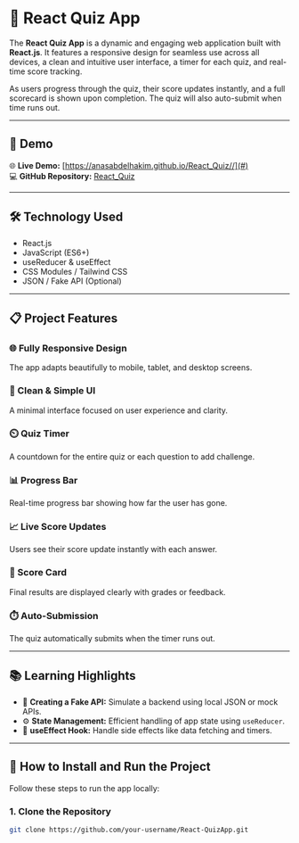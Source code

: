 # 🚀 React Quiz App

The **React Quiz App** is a dynamic and engaging web application built with **React.js**. It features a responsive design for seamless use across all devices, a clean and intuitive user interface, a timer for each quiz, and real-time score tracking.

As users progress through the quiz, their score updates instantly, and a full scorecard is shown upon completion. The quiz will also auto-submit when time runs out.

---

## 🔗 Demo

🌐 **Live Demo:** [https://anasabdelhakim.github.io/React_Quiz//](#)  
💻 **GitHub Repository:** [React_Quiz](https://github.com/anasabdelhakim/React_Quiz.git)  

---

## 🛠️ Technology Used

- React.js  
- JavaScript (ES6+)  
- useReducer & useEffect  
- CSS Modules / Tailwind CSS  
- JSON / Fake API (Optional)

---

## 📋 Project Features

### 🌐 Fully Responsive Design  
The app adapts beautifully to mobile, tablet, and desktop screens.

### 🎨 Clean & Simple UI  
A minimal interface focused on user experience and clarity.

### ⏲️ Quiz Timer  
A countdown for the entire quiz or each question to add challenge.

### 📊 Progress Bar  
Real-time progress bar showing how far the user has gone.

### 📈 Live Score Updates  
Users see their score update instantly with each answer.

### 📜 Score Card  
Final results are displayed clearly with grades or feedback.

### ⏱️ Auto-Submission  
The quiz automatically submits when the timer runs out.

---

## 📚 Learning Highlights

- 📡 **Creating a Fake API:** Simulate a backend using local JSON or mock APIs.  
- ⚙️ **State Management:** Efficient handling of app state using `useReducer`.  
- 🔄 **useEffect Hook:** Handle side effects like data fetching and timers.

---

## 🧰 How to Install and Run the Project

Follow these steps to run the app locally:

### 1. Clone the Repository

```bash
git clone https://github.com/your-username/React-QuizApp.git

